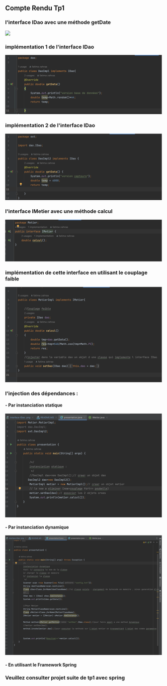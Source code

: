 <h2>Compte Rendu Tp1</h2>
<h3>l'interface IDao avec une méthode getDate</h3>
<img src="Captures/Interface-IDao.png">
<h3>implémentation 1 de l'interface IDao </h3>
<img src="Captures/impl-BD.png">
<h3>implémentation 2 de l'interface IDao </h3>
<img src="Captures/impl-Capteurs.png">
<h3>l'interface IMetier avec une méthode calcul </h3>
<img src="Captures/Interface-IMetier.png">
<h3>implémentation de cette interface en utilisant le couplage faible</h3>
<img src="Captures/Impl-IMetier.png">
<h3> l'injection des dépendances : </h3>
<h4> - Par instanciation statique </h4>
<img src="Captures/Instanc-Statique.png">
<h4> - Par instanciation dynamique </h4>
<img src="Captures/Instanc-dynamique.png">
<h4> - En utilisant le Framework Spring </h4>
<h3> Veuillez consulter projet suite de tp1 avec spring  </h3>



